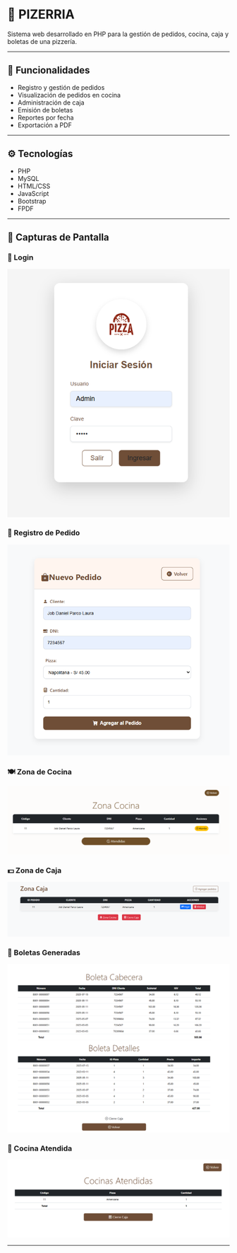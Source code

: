 # 🍕 PIZERRIA

Sistema web desarrollado en PHP para la gestión de pedidos, cocina, caja y boletas de una pizzería.

---

## 🚀 Funcionalidades

- Registro y gestión de pedidos
- Visualización de pedidos en cocina
- Administración de caja
- Emisión de boletas
- Reportes por fecha
- Exportación a PDF

---

## ⚙️ Tecnologías

- PHP
- MySQL
- HTML/CSS
- JavaScript
- Bootstrap
- FPDF

---

## 📸 Capturas de Pantalla

### 🔐 Login
![Login](img/login.png)

### 📝 Registro de Pedido
![Pedido](img/pedido.png)

### 🍽️ Zona de Cocina
![Cocina](img/zoan-cocina.png)

### 💵 Zona de Caja
![Caja](img/zona-caja.png)

### 📄 Boletas Generadas
![Boletas](img/boletas.png)

### 🧾 Cocina Atendida
![Cocina Atendida](img/cocinas-atendidas.png)

---
